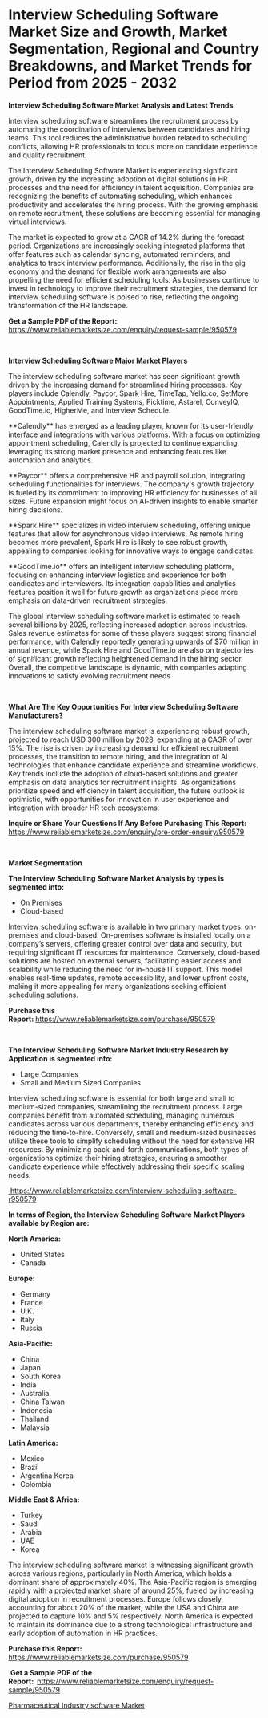 <p><h1>Interview Scheduling Software Market Size and Growth, Market Segmentation, Regional and Country Breakdowns, and Market Trends for Period from 2025 -  2032</h1></p><p><strong>Interview Scheduling Software Market Analysis and Latest Trends</strong></p>
<p><p>Interview scheduling software streamlines the recruitment process by automating the coordination of interviews between candidates and hiring teams. This tool reduces the administrative burden related to scheduling conflicts, allowing HR professionals to focus more on candidate experience and quality recruitment.</p><p>The Interview Scheduling Software Market is experiencing significant growth, driven by the increasing adoption of digital solutions in HR processes and the need for efficiency in talent acquisition. Companies are recognizing the benefits of automating scheduling, which enhances productivity and accelerates the hiring process. With the growing emphasis on remote recruitment, these solutions are becoming essential for managing virtual interviews.</p><p>The market is expected to grow at a CAGR of 14.2% during the forecast period. Organizations are increasingly seeking integrated platforms that offer features such as calendar syncing, automated reminders, and analytics to track interview performance. Additionally, the rise in the gig economy and the demand for flexible work arrangements are also propelling the need for efficient scheduling tools. As businesses continue to invest in technology to improve their recruitment strategies, the demand for interview scheduling software is poised to rise, reflecting the ongoing transformation of the HR landscape.</p></p>
<p><strong>Get a Sample PDF of the Report:&nbsp;</strong> <a href="https://www.reliablemarketsize.com/enquiry/request-sample/950579?utm_campaign=2821&utm_medium=2&utm_source=Github&utm_content=ia&utm_term=06032025&utm_id=interview-scheduling-software">https://www.reliablemarketsize.com/enquiry/request-sample/950579</a></p>
<p>&nbsp;</p>
<p><strong>Interview Scheduling Software Major Market Players</strong></p>
<p><p>The interview scheduling software market has seen significant growth driven by the increasing demand for streamlined hiring processes. Key players include Calendly, Paycor, Spark Hire, TimeTap, Yello.co, SetMore Appointments, Applied Training Systems, Picktime, Astarel, ConveyIQ, GoodTime.io, HigherMe, and Interview Schedule.</p><p>**Calendly** has emerged as a leading player, known for its user-friendly interface and integrations with various platforms. With a focus on optimizing appointment scheduling, Calendly is projected to continue expanding, leveraging its strong market presence and enhancing features like automation and analytics.</p><p>**Paycor** offers a comprehensive HR and payroll solution, integrating scheduling functionalities for interviews. The company's growth trajectory is fueled by its commitment to improving HR efficiency for businesses of all sizes. Future expansion might focus on AI-driven insights to enable smarter hiring decisions.</p><p>**Spark Hire** specializes in video interview scheduling, offering unique features that allow for asynchronous video interviews. As remote hiring becomes more prevalent, Spark Hire is likely to see robust growth, appealing to companies looking for innovative ways to engage candidates.</p><p>**GoodTime.io** offers an intelligent interview scheduling platform, focusing on enhancing interview logistics and experience for both candidates and interviewers. Its integration capabilities and analytics features position it well for future growth as organizations place more emphasis on data-driven recruitment strategies.</p><p>The global interview scheduling software market is estimated to reach several billions by 2025, reflecting increased adoption across industries. Sales revenue estimates for some of these players suggest strong financial performance, with Calendly reportedly generating upwards of $70 million in annual revenue, while Spark Hire and GoodTime.io are also on trajectories of significant growth reflecting heightened demand in the hiring sector. Overall, the competitive landscape is dynamic, with companies adapting innovations to satisfy evolving recruitment needs.</p></p>
<p>&nbsp;</p>
<p><strong>What Are The Key Opportunities For Interview Scheduling Software Manufacturers?</strong></p>
<p><p>The interview scheduling software market is experiencing robust growth, projected to reach USD 300 million by 2028, expanding at a CAGR of over 15%. The rise is driven by increasing demand for efficient recruitment processes, the transition to remote hiring, and the integration of AI technologies that enhance candidate experience and streamline workflows. Key trends include the adoption of cloud-based solutions and greater emphasis on data analytics for recruitment insights. As organizations prioritize speed and efficiency in talent acquisition, the future outlook is optimistic, with opportunities for innovation in user experience and integration with broader HR tech ecosystems.</p></p>
<p><strong>Inquire or Share Your Questions If Any Before Purchasing This Report:</strong> <a href="https://www.reliablemarketsize.com/enquiry/pre-order-enquiry/950579?utm_campaign=2821&utm_medium=2&utm_source=Github&utm_content=ia&utm_term=06032025&utm_id=interview-scheduling-software">https://www.reliablemarketsize.com/enquiry/pre-order-enquiry/950579</a></p>
<p>&nbsp;</p>
<p><strong>Market Segmentation</strong></p>
<p><strong>The Interview Scheduling Software Market Analysis by types is segmented into:</strong></p>
<p><ul><li>On Premises</li><li>Cloud-based</li></ul></p>
<p><p>Interview scheduling software is available in two primary market types: on-premises and cloud-based. On-premises software is installed locally on a company’s servers, offering greater control over data and security, but requiring significant IT resources for maintenance. Conversely, cloud-based solutions are hosted on external servers, facilitating easier access and scalability while reducing the need for in-house IT support. This model enables real-time updates, remote accessibility, and lower upfront costs, making it more appealing for many organizations seeking efficient scheduling solutions.</p></p>
<p><strong>Purchase this Report:&nbsp;</strong><a href="https://www.reliablemarketsize.com/purchase/950579?utm_campaign=2821&utm_medium=2&utm_source=Github&utm_content=ia&utm_term=06032025&utm_id=interview-scheduling-software">https://www.reliablemarketsize.com/purchase/950579</a></p>
<p>&nbsp;</p>
<p><strong>The Interview Scheduling Software Market Industry Research by Application is segmented into:</strong></p>
<p><ul><li>Large Companies</li><li>Small and Medium Sized Companies</li></ul></p>
<p><p>Interview scheduling software is essential for both large and small to medium-sized companies, streamlining the recruitment process. Large companies benefit from automated scheduling, managing numerous candidates across various departments, thereby enhancing efficiency and reducing the time-to-hire. Conversely, small and medium-sized businesses utilize these tools to simplify scheduling without the need for extensive HR resources. By minimizing back-and-forth communications, both types of organizations optimize their hiring strategies, ensuring a smoother candidate experience while effectively addressing their specific scaling needs.</p></p>
<p><a href="https://www.reliablemarketsize.com/interview-scheduling-software-r950579?utm_campaign=2821&utm_medium=2&utm_source=Github&utm_content=ia&utm_term=06032025&utm_id=interview-scheduling-software">&nbsp;https://www.reliablemarketsize.com/interview-scheduling-software-r950579</a></p>
<p><strong>In terms of Region, the Interview Scheduling Software Market Players available by Region are:</strong></p>
<p>
    <p> <strong> North America: </strong>
        <ul>
            <li>United States</li>
            <li>Canada</li>
        </ul>
        </p> 
    <p> <strong> Europe: </strong>
        <ul>
            <li>Germany</li>
            <li>France</li>
            <li>U.K.</li>
            <li>Italy</li>
            <li>Russia</li>
        </ul>
        </p> 
    <p> <strong> Asia-Pacific: </strong>
        <ul>
            <li>China</li>
            <li>Japan</li>
            <li>South Korea</li>
            <li>India</li>
            <li>Australia</li>
            <li>China Taiwan</li>
            <li>Indonesia</li>
            <li>Thailand</li>
            <li>Malaysia</li>
        </ul>
        </p> 
    <p> <strong> Latin America: </strong>
        <ul>
            <li>Mexico</li>
            <li>Brazil</li>
            <li>Argentina Korea</li>
            <li>Colombia</li>
        </ul>
        </p> 
    <p> <strong> Middle East & Africa: </strong>
        <ul>
            <li>Turkey</li>
            <li>Saudi</li>
            <li>Arabia</li>
            <li>UAE</li>
            <li>Korea</li>
        </ul>
    </p>
    </p>
<p><p>The interview scheduling software market is witnessing significant growth across various regions, particularly in North America, which holds a dominant share of approximately 40%. The Asia-Pacific region is emerging rapidly with a projected market share of around 25%, fueled by increasing digital adoption in recruitment processes. Europe follows closely, accounting for about 20% of the market, while the USA and China are projected to capture 10% and 5% respectively. North America is expected to maintain its dominance due to a strong technological infrastructure and early adoption of automation in HR practices.</p></p>
<p><strong>Purchase this Report: </strong><a href="https://www.reliablemarketsize.com/purchase/950579?utm_campaign=2821&utm_medium=2&utm_source=Github&utm_content=ia&utm_term=06032025&utm_id=interview-scheduling-software">https://www.reliablemarketsize.com/purchase/950579</a></p>
<p>&nbsp;<strong>Get a Sample PDF of the Report:&nbsp;&nbsp;</strong><a href="https://www.reliablemarketsize.com/enquiry/request-sample/950579?utm_campaign=2821&utm_medium=2&utm_source=Github&utm_content=ia&utm_term=06032025&utm_id=interview-scheduling-software">https://www.reliablemarketsize.com/enquiry/request-sample/950579</a></p>
<p><strong></strong></p>
<p><p><a href="https://github.com/curinbucan9/Market-Research-Report-List-1/blob/main/pharmaceutical-industry-software-market.md?utm_campaign=2821&utm_medium=2&utm_source=Github&utm_content=ia&utm_term=06032025&utm_id=interview-scheduling-software">Pharmaceutical Industry software Market</a></p></p>